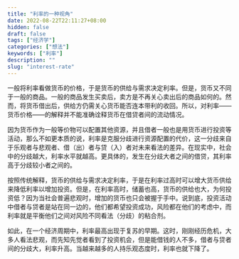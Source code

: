 ```yaml
---
title: "利率的一种视角"
date: 2022-08-22T22:11:27+08:00
hidden: false
draft: false
tags: ["经济学"]
categories: ["想法"]
keywords: ["利率"]
description: ""
slug: "interest-rate"
---
```

一般将利率看做货币的价格，于是货币的供给与需求决定利率。但是，货币又不同于一般的商品。一般的商品发生买卖后，卖方是不再关心卖出后的商品如何的。然而，将货币借出后，供给方仍需关心货币能否连本带利的收回。所以，对利率——货币价格——的解释并不能准确诠释货币在借贷者间的流动情况。

因为货币作为一般等价物可以配置其他资源，并且借者一般也是用货币进行投资等活动，那么不如更本质的说，利率是克服分歧进行资源配置的代价，这一分歧来自于乐观者与悲观者、借（出）者与贷（入）者对未来看法的差异。在现实中，社会中的分歧越大，利率水平就越高。更具体的，发生在分歧大者之间的借贷，其利率高于分歧较小者之间的。

按照传统解释，货币的供给与需求决定利率，于是在利率过高时可以增大货币供给来降低利率以增加投资。但是，在利率高时，储蓄也高，货币的供给也大，为何投资低？因为当社会普遍悲观时，增加的货币也只会被握于手中。说到底，投资活动中借者与贷者是站在同一边的，他们都希望投资成功，风险都在他们的考虑中，而利率就是平衡他们之间对风险不同看法（分歧）的粘合剂。

如此，在一个经济周期中，利率最高出现于复苏的早期。这时，刚刚经历危机，大多人看法悲观，而先知先觉者看到了投资机会，但是能借钱的人不多，借者与贷者间的分歧大，利率升高。当越来越多的人持乐观态度时，利率也就下降了。

